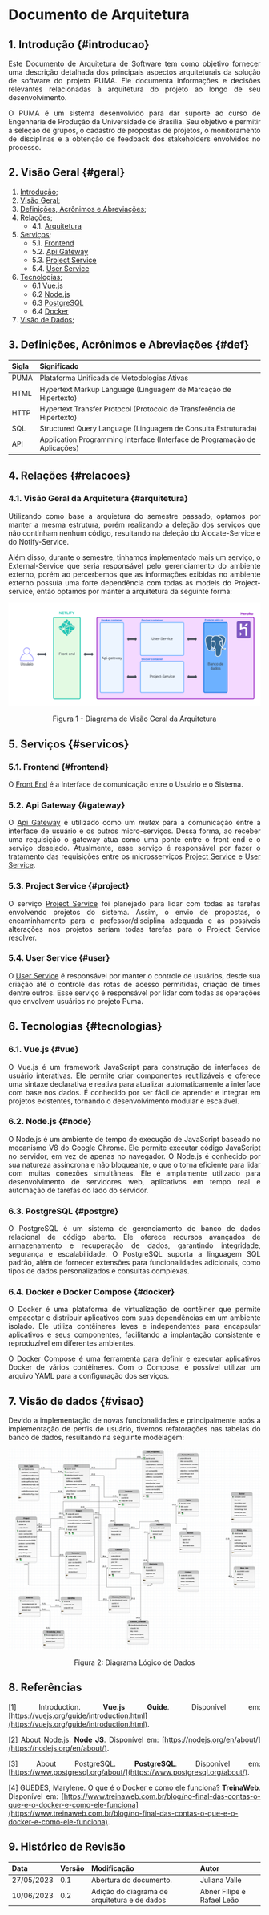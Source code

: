 # Documento de Arquitetura
<style>body {text-align: justify}</style>

## 1. Introdução {#introducao}
Este Documento de Arquitetura de Software tem como objetivo fornecer uma descrição detalhada dos principais aspectos arquiteturais da solução de software do projeto PUMA. Ele documenta informações e decisões relevantes relacionadas à arquitetura do projeto ao longo de seu desenvolvimento.

O PUMA é um sistema desenvolvido para dar suporte ao curso de Engenharia de Produção da Universidade de Brasília. Seu objetivo é permitir a seleção de grupos, o cadastro de propostas de projetos, o monitoramento de disciplinas e a obtenção de feedback dos stakeholders envolvidos no processo.

## 2. Visão Geral {#geral}
1. [Introdução](#introducao);
2. [Visão Geral](#geral);
3. [Definições, Acrônimos e Abreviações](#def);
4. [Relações](#relacoes);
    - 4.1. [Arquitetura](#arquitetura)
5. [Serviços](#servicos);
    - 5.1. [Frontend](#frontend)
    - 5.2. [Api Gateway](#gateway)
    - 5.3. [Project Service](#project)
    - 5.4. [User Service](#user)
6. [Tecnologias](#tecnologias);
    - 6.1 [Vue.js](#vue)
    - 6.2 [Node.js](#node)
    - 6.3 [PostgreSQL](#postgre)
    - 6.4 [Docker](#docker)
7. [Visão de Dados](#visao);

## 3. Definições, Acrônimos e Abreviações {#def}

| Sigla | Significado                                                                |
| :---  | :------------------------------------------------------------------------  | 
| PUMA	| Plataforma Unificada de Metodologias Ativas                                |
| HTML	| Hypertext Markup Language (Linguagem de Marcação de Hipertexto)            |
| HTTP  | Hypertext Transfer Protocol (Protocolo de Transferência de Hipertexto)     |
| SQL   | Structured Query Language (Linguagem de Consulta Estruturada)              |
| API   | Application Programming Interface (Interface de Programação de Aplicações) |

## 4. Relações {#relacoes}
### 4.1. Visão Geral da Arquitetura {#arquitetura}

Utilizando como base a arquietura do semestre passado, optamos por manter a mesma estrutura, porém realizando a deleção dos serviços que não continham nenhum código, resultando na deleção do Alocate-Service e do Notify-Service.

Além disso, durante o semestre, tinhamos implementado mais um serviço, o External-Service que seria responsável pelo gerenciamento do ambiente externo, porém ao percerbemos que as informações exibidas no ambiente externo possuía uma forte dependência com todas as models do Project-service, então optamos por manter a arquitetura da seguinte forma:

![Arquitetura](../assets/diagrama-arquitetura.png)
<center>
<figcaption>
Figura 1 - Diagrama de Visão Geral da Arquitetura
</figcaption>
</center>

## 5. Serviços {#servicos}
### 5.1. Frontend {#frontend}
O [Front End](https://github.com/fga-eps-mds/2023-1-PUMA-Frontend) é a Interface de comunicação entre o Usuário e o Sistema.

### 5.2. Api Gateway {#gateway}

O [Api Gateway](https://github.com/fga-eps-mds/2023-1-PUMA-ApiGateway) é utilizado como um _mutex_ para a comunicação entre a interface de usuário e os outros micro-serviços. Dessa forma, ao receber uma requisição o gateway atua como uma ponte entre o front end e o serviço desejado. Atualmente, esse serviço é responsável por fazer o tratamento das requisições entre os microsserviços [Project Service](https://github.com/fga-eps-mds/2023-1-PUMA-ProjectService) e [User Service](https://github.com/fga-eps-mds/2023-1-PUMA-UserService).

### 5.3. Project Service {#project}

O serviço [Project Service](https://github.com/fga-eps-mds/2023-1-PUMA-ProjectService) foi planejado para lidar com todas as tarefas envolvendo projetos do sistema. Assim, o envio de propostas, o encaminhamento para o professor/disciplina adequada e as possíveis alterações nos projetos seriam todas tarefas para o Project Service resolver.

### 5.4. User Service {#user}

O  [User Service](https://github.com/fga-eps-mds/2023-1-PUMA-UserService) é responsável por manter o controle de usuários, desde sua criação até o controle das rotas de acesso permitidas, criação de times dentre outros. Esse serviço é responsável por lidar com todas as operações que envolvem usuários no projeto Puma.

## 6. Tecnologias {#tecnologias}

### 6.1. Vue.js {#vue}

O Vue.js é um framework JavaScript para construção de interfaces de usuário interativas. Ele permite criar componentes reutilizáveis e oferece uma sintaxe declarativa e reativa para atualizar automaticamente a interface com base nos dados. É conhecido por ser fácil de aprender e integrar em projetos existentes, tornando o desenvolvimento modular e escalável.
### 6.2. Node.js {#node}

O Node.js é um ambiente de tempo de execução de JavaScript baseado no mecanismo V8 do Google Chrome. Ele permite executar código JavaScript no servidor, em vez de apenas no navegador. O Node.js é conhecido por sua natureza assíncrona e não bloqueante, o que o torna eficiente para lidar com muitas conexões simultâneas. Ele é amplamente utilizado para desenvolvimento de servidores web, aplicativos em tempo real e automação de tarefas do lado do servidor. 

### 6.3. PostgreSQL {#postgre}

O PostgreSQL é um sistema de gerenciamento de banco de dados relacional de código aberto. Ele oferece recursos avançados de armazenamento e recuperação de dados, garantindo integridade, segurança e escalabilidade. O PostgreSQL suporta a linguagem SQL padrão, além de fornecer extensões para funcionalidades adicionais, como tipos de dados personalizados e consultas complexas. 

### 6.4. Docker e Docker Compose {#docker}

O Docker é uma plataforma de virtualização de contêiner que permite empacotar e distribuir aplicativos com suas dependências em um ambiente isolado. Ele utiliza contêineres leves e independentes para encapsular aplicativos e seus componentes, facilitando a implantação consistente e reproduzível em diferentes ambientes.

O Docker Compose é uma ferramenta para definir e executar aplicativos Docker de vários contêineres. Com o Compose, é possível utilizar um arquivo YAML para a configuração dos serviços.

## 7. Visão de dados {#visao}

Devido a implementação de novas funcionalidades e principalmente após a implementação de perfis de usuário, tivemos refatorações nas tabelas do banco de dados, resultando na seguinte modelagem:

![DLD](../assets/diagrama-logico.jpeg)
<center>
<figcaption>
Figura 2: Diagrama Lógico de Dados
</figcaption>
</center>

## 8. Referências

[1] Introduction. **Vue.js Guide**. Disponível em: [https://vuejs.org/guide/introduction.html](https://vuejs.org/guide/introduction.html).

[2] About Node.js. **Node JS**. Disponível em: [https://nodejs.org/en/about/](https://nodejs.org/en/about/).

[3] About PostgreSQL. **PostgreSQL**. Disponível em: [https://www.postgresql.org/about/](https://www.postgresql.org/about/).

[4] GUEDES, Marylene. O que é o Docker e como ele funciona? **TreinaWeb**. Disponível em: [https://www.treinaweb.com.br/blog/no-final-das-contas-o-que-e-o-docker-e-como-ele-funciona](https://www.treinaweb.com.br/blog/no-final-das-contas-o-que-e-o-docker-e-como-ele-funciona).


## 9. Histórico de Revisão

| Data       | Versão | Modificação                                   | Autor                      |
| :--------- | :----- | :-------------------------------------------- | :------------------------- |
| 27/05/2023 | 0.1    | Abertura do documento.                        | Juliana Valle              |
| 10/06/2023 | 0.2    | Adição do diagrama de arquitetura e de dados  | Abner Filipe e Rafael Leão |


